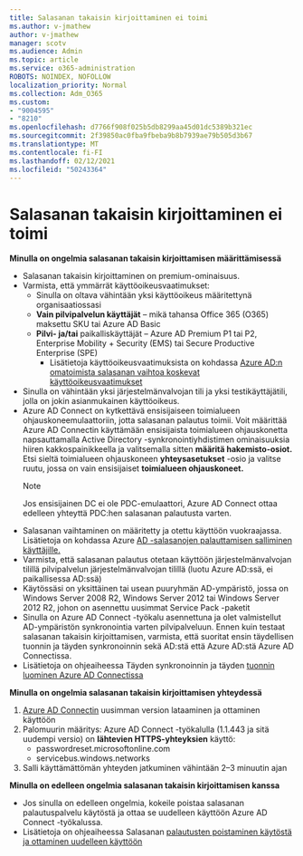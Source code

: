 ```yaml
---
title: Salasanan takaisin kirjoittaminen ei toimi
ms.author: v-jmathew
author: v-jmathew
manager: scotv
ms.audience: Admin
ms.topic: article
ms.service: o365-administration
ROBOTS: NOINDEX, NOFOLLOW
localization_priority: Normal
ms.collection: Adm_O365
ms.custom:
- "9004595"
- "8210"
ms.openlocfilehash: d7766f908f025b5db8299aa45d01dc5389b321ec
ms.sourcegitcommit: 2f39850ac0fba9fbeba9b8b7939ae79b505d3b67
ms.translationtype: MT
ms.contentlocale: fi-FI
ms.lasthandoff: 02/12/2021
ms.locfileid: "50243364"
---
```

# <a name="password-writeback-is-not-working"></a>Salasanan takaisin kirjoittaminen ei toimi

**Minulla on ongelmia salasanan takaisin kirjoittamisen määrittämisessä**

- Salasanan takaisin kirjoittaminen on premium-ominaisuus.
- Varmista, että ymmärrät käyttöoikeusvaatimukset:
  - Sinulla on oltava vähintään yksi käyttöoikeus määritettynä organisaatiossasi
  - **Vain pilvipalvelun käyttäjät** – mikä tahansa Office 365 (O365) maksettu SKU tai Azure AD Basic
  - **Pilvi- ja/tai** paikalliskäyttäjät – Azure AD Premium P1 tai P2, Enterprise Mobility + Security (EMS) tai Secure Productive Enterprise (SPE)
    - Lisätietoja käyttöoikeusvaatimuksista on kohdassa [Azure AD:n omatoimista salasanan vaihtoa koskevat käyttöoikeusvaatimukset](https://docs.microsoft.com/azure/active-directory/active-directory-passwords-licensing)
- Sinulla on vähintään yksi järjestelmänvalvojan tili ja yksi testikäyttäjätili, jolla on jokin asianmukainen käyttöoikeus.
- Azure AD Connect on kytkettävä ensisijaiseen toimialueen ohjauskoneemulaattoriin, jotta salasanan palautus toimii. Voit määrittää Azure AD Connectin käyttämään ensisijaista toimialueen  ohjauskonetta napsauttamalla Active Directory -synkronointiyhdistimen ominaisuuksia hiiren kakkospainikkeella ja valitsemalla sitten **määritä hakemisto-osiot.** Etsi sieltä toimialueen ohjauskoneen **yhteysasetukset** -osio ja valitse ruutu, jossa on vain ensisijaiset **toimialueen ohjauskoneet.**
  > [!NOTE]
  > Jos ensisijainen DC ei ole PDC-emulaattori, Azure AD Connect ottaa edelleen yhteyttä PDC:hen salasanan palautusta varten.
- Salasanan vaihtaminen on määritetty ja otettu käyttöön vuokraajassa. Lisätietoja on kohdassa Azure [AD -salasanojen palauttamisen salliminen käyttäjille.](https://docs.microsoft.com/azure/active-directory/active-directory-passwords-getting-started)
- Varmista, että salasanan palautus otetaan käyttöön järjestelmänvalvojan tilillä pilvipalvelun järjestelmänvalvojan tilillä (luotu Azure AD:ssä, ei paikallisessa AD:ssä)
- Käytössäsi on yksittäinen tai usean puuryhmän AD-ympäristö, jossa on Windows Server 2008 R2, Windows Server 2012 tai Windows Server 2012 R2, johon on asennettu uusimmat Service Pack -paketit
- Sinulla on Azure AD Connect -työkalu asennettuna ja olet valmistellut AD-ympäristön synkronointia varten pilvipalveluun. Ennen kuin testaat salasanan takaisin kirjoittamisen, varmista, että suoritat ensin täydellisen tuonnin ja täyden synkronoinnin sekä AD:stä että Azure AD:stä Azure AD Connectissa.
- Lisätietoja on ohjeaiheessa Täyden synkronoinnin ja täyden [tuonnin luominen Azure AD Connectissa](https://docs.microsoft.com/azure/active-directory/connect/active-directory-aadconnectsync-operations)

**Minulla on ongelmia salasanan takaisin kirjoittamisen yhteydessä**

1. [Azure AD Connectin](https://www.microsoft.com/download/details.aspx?id=47594) uusimman version lataaminen ja ottaminen käyttöön
2. Palomuurin määritys: Azure AD Connect -työkalulla (1.1.443 ja sitä uudempi versio) on **lähtevien HTTPS-yhteyksien** käyttö:
    - passwordreset.microsoftonline.com
    - servicebus.windows.networks
3. Salli käyttämättömän yhteyden jatkuminen vähintään 2–3 minuutin ajan

**Minulla on edelleen ongelmia salasanan takaisin kirjoittamisen kanssa**

- Jos sinulla on edelleen ongelmia, kokeile poistaa salasanan palautuspalvelu käytöstä ja ottaa se uudelleen käyttöön Azure AD Connect -työkalussa.
- Lisätietoja on ohjeaiheessa Salasanan [palautusten poistaminen käytöstä ja ottaminen uudelleen käyttöön](https://docs.microsoft.com/azure/active-directory/active-directory-passwords-troubleshoot)
